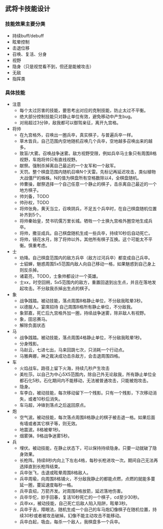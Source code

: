 ## 武将卡技能设计

### 技能效果主要分类
 - 持续buff/debuff
 - 眩晕控制
 - 击退位移
 - 召唤、复活、分身
 - 视野
 - 隐身（只是视觉看不到，但还是能被攻击）
 - 无敌
 - 指挥类

### 具体技能
 - 注意
	 - 每个太过厉害的技能，要思考出对应的克制技能，防止太过不平衡。
	 - 绝大部分控制技能只对静止单位有效，避免移动中产生bug。
	 - 对局超过3分钟，敌我都可以御驾亲征，离开九宫格。
 - 将帅
	 - 在九宫格外，召唤出一圈兵卒，真实棋子，与普遍兵卒一样。
	 - 草木皆兵，自己范围内空地随机召唤几个兵卒，空地越多召唤出来的越多。
	 - 致盲/大雾。召唤战争迷雾。敌方视野受限，例如兵卒马士象只有周围8格视野，车炮将帅只有直线视野。
	 - 献祭。强制杀掉离自己最近的一个友军和一个敌军。
	 - 天罚。整个棋盘范围内随机召唤N个天雷。先标记再延迟攻击，类似植物大战僵尸的蛛蛛。N的值为棋盘所有空格数除以4，全棋盘随机。
	 - 帅曹操，献祭选择一个自己任意一个静止的棋子，击杀离自己最近的一个地方棋子。
	 - 帅刘备，TODO
	 - 帅孙权，TODO
	 - 将帅张角，黄天当立，召唤阴兵，不足五个兵卒时，在自己棋盘随机位置补齐到5个。
	 - 将帅秦始皇，焚书坑儒万里长城。牺牲一个士换九宫格外圈空地生成兵卒。
	 - 将帅，撒豆成兵。自己棋盘随机生成一些兵卒，持续10秒后自动死亡。
	 - 将帅，镜花水月，除了将帅以外，其他所有棋子互换。这个可能太不平衡。慎重考虑。
 - 士
	 - 劝降。自己棋盘范围内的敌方兵卒（敌方过河兵卒）都变成自己兵卒。
	 - 士貂蝉，魅惑周围5x5范围内敌人向自己移动一格，如果魅惑到自己身上则反杀掉。
	 - 诸葛亮，TODO，士象帅都设计一个英雄。
	 - 士xx，时空回朔，5x5范围内的敌方，重置回退到出生点，并且在落地发起攻击。不分敌我杀掉出生点的棋子。
 - 象
	 - 战争践踏。被动技能，落点周围8格静止单位，不分敌我眩晕3秒。
	 - 以德服人。宴席招待 自己周围8格所有静止单位，不分敌我。
	 - 象郭嘉，死亡后九宫格外加一圈，持续战争迷雾，除非敌人有视野。
	 - 象，田忌赛马。
	 - 解除负面状态
 - 马
	 - 战争践踏。被动技能，落点周围4格静止单位，不分敌我眩晕1秒。
	 - 分身残影。
	 - 马赵云，七进七出，马来回跳七次，只消耗一个行动点。
	 - 马雅典娜，神之裁决成功击杀敌方，会击退周围四格。
 - 车
	 - 火焰战车。路径上留下火海，持续几秒产生攻击
	 - 美杜莎。以自己为中心5X5范围内，除自己外无论敌我，所有静止单位全都石化5秒。石化期间内不能移动，无法被普通攻击，只能被炮攻击。
	 - 隐身。
	 - 车李白，被动技能，每次移动留下一个残影。只有一个残影，下次移动消失，或者10秒后消失。
	 - 车马超，冲锋到落点之后返回原点。
 - 炮
	 - 空气波。被动技能，每次落点周围8格静止的棋子被击退一格。如果后面有墙或者其它棋子等，则无效。
	 - 地震波。8格被晕1秒。
	 - 烟雾弹。9格战争迷雾5秒。
 - 兵
	 - 埋伏。被动技能，在静止状态下，可以保持持续隐身。只要一动就破了隐身效果。
	 - 长枪阵。持续8秒内向上下左右4格，每秒长枪进攻一次。期间自己无法再选择直到长枪阵结束。
	 - 兵卒张飞，击退或眩晕周围8格敌人。
	 - 兵卒周瑜，向周围8格铺火，不分敌我静止的都能点燃，点燃的就能多蔓延一圈，蔓延速度每秒一格。
	 - 兵卒袁绍，万箭齐发。对周围8格放箭，延迟落地伤害。
	 - 兵卒华佗，妙手回春，复活10秒死亡的一个棋子，cd至少30秒。
	 - 兵卒xx，被动技能，自己死亡后敌人陷入陷阱，眩晕3秒。
	 - 兵卒于吉，障眼法，随机生成一个自己的车马炮幻像棋子在随机位置，持续30秒或者被攻击破掉。幻像不能主动攻击不能移动。
	 - 兵卒白起，吸血，每杀一个敌人，我棋盘多一个兵卒。








